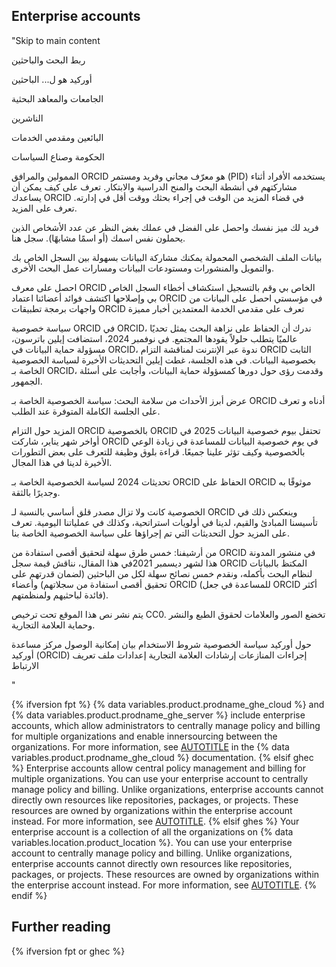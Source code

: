 ## Enterprise accounts
"Skip to main content

ربط البحث والباحثين



أوركيد هو ل...
الباحثين
 
الجامعات والمعاهد البحثية
 
الناشرين
 
البائعين ومقدمي الخدمات
 
الحكومة وصناع السياسات
 
الممولين والمرافق
ORCID هو معرّف مجاني وفريد ​​ومستمر (PID) يستخدمه الأفراد أثناء مشاركتهم في أنشطة البحث والمنح الدراسية والابتكار. تعرف على كيف يمكن أن يساعدك ORCID في قضاء المزيد من الوقت في إجراء بحثك ووقت أقل في إدارته. تعرف على المزيد.


فريد لك
ميز نفسك واحصل على الفضل في عملك بغض النظر عن عدد الأشخاص الذين يحملون نفس اسمك (أو اسمًا مشابهًا). سجل هنا.


بيانات الملف الشخصي المحمولة
يمكنك مشاركة البيانات بسهولة بين السجل الخاص بك والتمويل والمنشورات ومستودعات البيانات ومسارات عمل البحث الأخرى.

احصل على معرف ORCID الخاص بي وقم بالتسجيل
استكشاف أخطاء السجل الخاص بي وإصلاحها
اكتشف فوائد أعضائنا
اعتماد ORCID في مؤسستي
احصل على البيانات من واجهات برمجة تطبيقات ORCID
تعرف على مقدمي الخدمة المعتمدين
أخبار مميزة

سياسة خصوصية ORCID
في ORCID، ندرك أن الحفاظ على نزاهة البحث يمثل تحديًا عالميًا يتطلب حلولاً يقودها المجتمع. في نوفمبر 2024، استضافت إيلين باترسون، مسؤولة حماية البيانات في ORCID، ندوة عبر الإنترنت لمناقشة التزام ORCID الثابت بخصوصية البيانات. في هذه الجلسة، غطت إيلين التحديثات الأخيرة لسياسة الخصوصية الخاصة بـ ORCID، وقدمت رؤى حول دورها كمسؤولة حماية البيانات، وأجابت على أسئلة الجمهور.

عرض أبرز الأحداث من سلامة البحث: سياسة الخصوصية الخاصة بـ ORCID أدناه و تعرف على الجلسة الكاملة المتوفرة عند الطلب.


المزيد حول التزام ORCID بالخصوصية
ORCID تحتفل بيوم خصوصية البيانات 2025
في أواخر شهر يناير، شاركت ORCID في يوم خصوصية البيانات للمساعدة في زيادة الوعي بالخصوصية وكيف تؤثر علينا جميعًا. قراءة بلوق وظيفة للتعرف على بعض التطورات الأخيرة لدينا في هذا المجال.

تحديثات 2024 لسياسة الخصوصية الخاصة بـ ORCID
الحفاظ على ORCID موثوقًا به وجديرًا بالثقة.

الخصوصية كانت ولا تزال مصدر قلق أساسي بالنسبة لـ ORCID وينعكس ذلك في تأسيسنا المبادئ والقيم، لدينا في أولويات استراتحية، وكذلك في عملياتنا اليومية. تعرف على المزيد حول التحديثات التي تم إجراؤها على سياسة الخصوصية الخاصة بنا.

من أرشيفنا: خمس طرق سهلة لتحقيق أقصى استفادة من ORCID
في منشور المدونة هذا لشهر ديسمبر 2021في هذا المقال، نناقش قيمة سجل ORCID المكتظ بالبيانات لنظام البحث بأكمله، ونقدم خمس نصائح سهلة لكل من الباحثين (لضمان قدرتهم على تحقيق أقصى استفادة من سجلاتهم) وأعضاء ORCID (للمساعدة في جعل ORCID أكثر فائدة لباحثيهم ولمنظمتهم).










 يتم نشر نص هذا الموقع تحت ترخيص CC0. تخضع الصور والعلامات لحقوق الطبع والنشر وحماية العلامة التجارية.

حول أوركيد
سياسة الخصوصية
شروط الاستخدام
بيان إمكانية الوصول
مركز مساعدة أوركيد (ORCID)
إجراءات المنازعات
إرشادات العلامة التجارية
إعدادات ملف تعريف الارتباط

"

{% ifversion fpt %}
{% data variables.product.prodname_ghe_cloud %} and {% data variables.product.prodname_ghe_server %} include enterprise accounts, which allow administrators to centrally manage policy and billing for multiple organizations and enable innersourcing between the organizations. For more information, see [AUTOTITLE](/enterprise-cloud@latest/admin/managing-your-enterprise-account/about-enterprise-accounts) in the {% data variables.product.prodname_ghe_cloud %} documentation.
{% elsif ghec %}
Enterprise accounts allow central policy management and billing for multiple organizations. You can use your enterprise account to centrally manage policy and billing. Unlike organizations, enterprise accounts cannot directly own resources like repositories, packages, or projects. These resources are owned by organizations within the enterprise account instead. For more information, see [AUTOTITLE](/admin/managing-your-enterprise-account/about-enterprise-accounts).
{% elsif ghes %}
Your enterprise account is a collection of all the organizations on {% data variables.location.product_location %}. You can use your enterprise account to centrally manage policy and billing. Unlike organizations, enterprise accounts cannot directly own resources like repositories, packages, or projects. These resources are owned by organizations within the enterprise account instead. For more information, see [AUTOTITLE](/admin/managing-your-enterprise-account/about-enterprise-accounts).
{% endif %}

## Further reading

{% ifversion fpt or ghec %}
